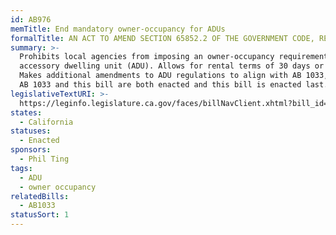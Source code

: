 ```yaml
---
id: AB976
memTitle: End mandatory owner-occupancy for ADUs
formalTitle: AN ACT TO AMEND SECTION 65852.2 OF THE GOVERNMENT CODE, RELATING TO LAND USE
summary: >-
  Prohibits local agencies from imposing an owner-occupancy requirement on any
  accessory dwelling unit (ADU). Allows for rental terms of 30 days or longer.
  Makes additional amendments to ADU regulations to align with AB 1033, provided
  AB 1033 and this bill are both enacted and this bill is enacted last.
legislativeTextURI: >-
  https://leginfo.legislature.ca.gov/faces/billNavClient.xhtml?bill_id=202320240AB976
states:
  - California
statuses:
  - Enacted
sponsors:
  - Phil Ting
tags:
  - ADU
  - owner occupancy
relatedBills:
  - AB1033
statusSort: 1
---
```

